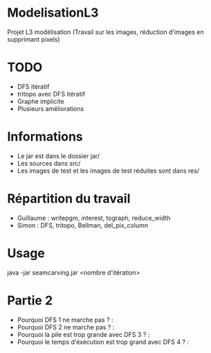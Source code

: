 # ModelisationL3
Projet L3 modélisation (Travail sur les images, réduction d'images en supprimant pixels)

# TODO
* DFS itératif
* tritopo avec DFS itératif
* Graphe implicite
* Plusieurs améliorations

# Informations
* Le jar est dans le dossier jar/
* Les sources dans src/
* Les images de test et les images de test réduites sont dans res/

# Répartition du travail
* Guillaume : writepgm, interest, tograph, reduce_width
* Simon : DFS, tritopo, Bellman, del_pix_column


# Usage
java -jar seamcarving.jar <pgm source> <pgm destination> <nombre d'itération>

# Partie 2
* Pourquoi DFS 1 ne marche pas ? : 
* Pourquoi DFS 2 ne marche pas ? :
* Pourquoi la pile est trop grande avec DFS 3 ? :
* Pourquoi le temps d'éxécution est trop grand avec DFS 4 ? :
